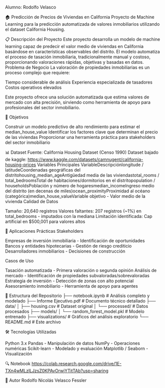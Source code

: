 Alumno: Rodolfo Velasco

🏠 Predicción de Precios de Viviendas en California
Proyecto de Machine Learning para la predicción automatizada de valores inmobiliarios utilizando el dataset California Housing.

📋 Descripción del Proyecto
Este proyecto desarrolla un modelo de machine learning capaz de predecir el valor medio de viviendas en California basándose en características observables del distrito. El modelo automatiza el proceso de tasación inmobiliaria, tradicionalmente manual y costoso, proporcionando valoraciones rápidas, objetivas y basadas en datos.
Problema de Negocio
La valoración de propiedades inmobiliarias es un proceso complejo que requiere:

Tiempo considerable de análisis
Experiencia especializada de tasadores
Costos operativos elevados

Este proyecto ofrece una solución automatizada que estima valores de mercado con alta precisión, sirviendo como herramienta de apoyo para profesionales del sector inmobiliario.

🎯 Objetivos

Construir un modelo predictivo de alto rendimiento para estimar el median_house_value
Identificar los factores clave que determinan el precio de las viviendas
Proporcionar una herramienta práctica para stakeholders del sector inmobiliario


📊 Dataset
Fuente: California Housing Dataset (Censo 1990)
Dataset bajado de kaggle: https://www.kaggle.com/datasets/camnugent/california-housing-prices
Variables Principales
VariableDescripciónlongitude / latitudeCoordenadas geográficas del distritohousing_median_ageAntigüedad media de las viviendastotal_rooms / total_bedroomsTotal de habitaciones/dormitorios en el distritopopulation / householdsPoblación y número de hogaresmedian_incomeIngreso medio del distrito (en decenas de miles)ocean_proximityProximidad al océano (categórica)median_house_valueVariable objetivo - Valor medio de la vivienda
Calidad de Datos

Tamaño: 20,640 registros
Valores faltantes: 207 registros (~1%) en total_bedrooms - imputados con la mediana
Limitación identificada: Cap artificial en $500,001 para valores altos

💼 Aplicaciones Prácticas
Stakeholders

Empresas de inversión inmobiliaria - Identificación de oportunidades
Bancos y entidades hipotecarias - Gestión de riesgo crediticio
Desarrolladores inmobiliarios - Decisiones de construcción

Casos de Uso

Tasación automatizada - Primera valoración o segunda opinión
Análisis de mercado - Identificación de propiedades subvaloradas/sobrevaloradas
Estrategia de inversión - Detección de zonas con alto potencial
Asesoramiento inmobiliario - Herramienta de apoyo para agentes


📁 Estructura del Repositorio
├── notebook.ipynb                 # Análisis completo y modelado
├── Informe Ejecutivo.pdf          # Documento técnico detallado
├── data/
│   ├── housing.csv                # Dataset original
│   └── processed/                 # Datos procesados
├── models/
│   └── random_forest_model.pkl    # Modelo entrenado
├── visualizations/                # Gráficos del análisis exploratorio
└── README.md                      # Este archivo

🛠️ Tecnologías Utilizadas

Python 3.x
Pandas - Manipulación de datos
NumPy - Operaciones numéricas
Scikit-learn - Modelado y evaluación
Matplotlib / Seaborn - Visualización

🔍 Notebook
https://colab.research.google.com/drive/1E-TXn4wMLzILJzsZ0KPAvOrwjYTitTAb?usp=sharing

👤 Autor
Rodolfo Nicolás Velasco Fessler